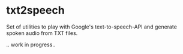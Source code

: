 # txt2speech
Set of utilities to play with Google's text-to-speech-API and generate 
spoken audio from TXT files.

.. work in progress..
